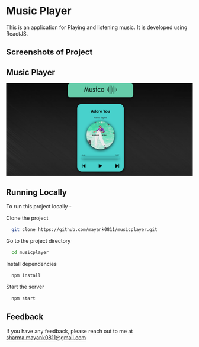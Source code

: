 
# Music Player

This is an application for Playing and listening music.
It is developed using ReactJS.
  
## Screenshots of Project
## Music Player
![App Screenshot](https://github.com/mayank0811/musicplayer/blob/master/src/images/screenshot.png?raw=true)

## Running Locally

To run this project locally -

Clone the project

```bash
  git clone https://github.com/mayank0811/musicplayer.git
```

Go to the project directory

```bash
  cd musicplayer
```

Install dependencies

```bash
  npm install
```

Start the server

```bash
  npm start
```

  
## Feedback

If you have any feedback, please reach out to me at sharma.mayank0811@gmail.com

  